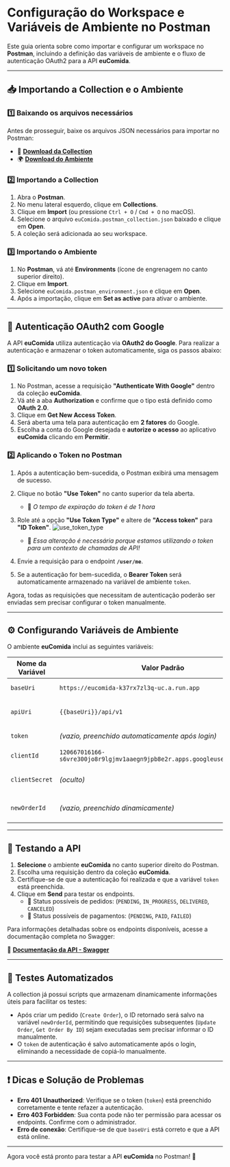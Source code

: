 # Configuração do Workspace e Variáveis de Ambiente no Postman

Este guia orienta sobre como importar e configurar um workspace no **Postman**, incluindo a definição das variáveis de ambiente e o fluxo de autenticação OAuth2 para a API **euComida**.

---

## 📥 Importando a Collection e o Ambiente

### 1️⃣ **Baixando os arquivos necessários**
Antes de prosseguir, baixe os arquivos JSON necessários para importar no Postman:

- 📄 **[Download da Collection](https://github.com/celestinofabiano/eucomida/raw/main/postman/euComida.postman_collection.json)**
- 🌍 **[Download do Ambiente](https://github.com/celestinofabiano/eucomida/raw/main/postman/euComida.postman_environment.json)**

### 2️⃣ **Importando a Collection**
1. Abra o **Postman**.
2. No menu lateral esquerdo, clique em **Collections**.
3. Clique em **Import** (ou pressione `Ctrl + O` / `Cmd + O` no macOS).
4. Selecione o arquivo `euComida.postman_collection.json` baixado e clique em **Open**.
5. A coleção será adicionada ao seu workspace.

### 3️⃣ **Importando o Ambiente**
1. No **Postman**, vá até **Environments** (ícone de engrenagem no canto superior direito).
2. Clique em **Import**.
3. Selecione `euComida.postman_environment.json` e clique em **Open**.
4. Após a importação, clique em **Set as active** para ativar o ambiente.

---

## 🔑 **Autenticação OAuth2 com Google**

A API **euComida** utiliza autenticação via **OAuth2 do Google**. Para realizar a autenticação e armazenar o token automaticamente, siga os passos abaixo:

### 1️⃣ **Solicitando um novo token**
1. No Postman, acesse a requisição **"Authenticate With Google"** dentro da coleção **euComida**.
2. Vá até a aba **Authorization** e confirme que o tipo está definido como **OAuth 2.0**.
3. Clique em **Get New Access Token**.
4. Será aberta uma tela para autenticação em **2 fatores** do Google.
5. Escolha a conta do Google desejada e **autorize o acesso** ao aplicativo **euComida** clicando em **Permitir**.

### 2️⃣ **Aplicando o Token no Postman**
1. Após a autenticação bem-sucedida, o Postman exibirá uma mensagem de sucesso.
2. Clique no botão **"Use Token"** no canto superior da tela aberta.
   - 🚨 *O tempo de expiração do token é de 1 hora*
4. Role até a opção **"Use Token Type"** e altere de **"Access token"** para **"ID Token"**.
   ![use_token_type](https://github.com/user-attachments/assets/f7eae41e-a06c-456c-89ad-e07df1ebb37e)
   
   - 🚨 *Essa alteração é necessária porque estamos utilizando o token para um contexto de chamadas de API!*
5. Envie a requisição para o endpoint **`/user/me`**.
6. Se a autenticação for bem-sucedida, o **Bearer Token** será automaticamente armazenado na variável de ambiente `token`.

Agora, todas as requisições que necessitam de autenticação poderão ser enviadas sem precisar configurar o token manualmente.

---

## ⚙️ Configurando Variáveis de Ambiente

O ambiente **euComida** inclui as seguintes variáveis:

| Nome da Variável | Valor Padrão | Descrição |
|-----------------|--------------|-----------|
| `baseUri` | `https://eucomida-k37rx7zl3q-uc.a.run.app` | URL base da API |
| `apiUri` | `{{baseUri}}/api/v1` | URL da versão 1 da API |
| `token` | *(vazio, preenchido automaticamente após login)* | Token de autenticação |
| `clientId` | `120667016166-s6vre300jo8r9lgjmv1aaegn9jpb8e2r.apps.googleusercontent.com` | ID do cliente OAuth2 |
| `clientSecret` | *(oculto)* | Segredo do cliente OAuth2 |
| `newOrderId` | *(vazio, preenchido dinamicamente)* | ID da última ordem criada |

---

## 🚀 Testando a API

1. **Selecione** o ambiente **euComida** no canto superior direito do Postman.
2. Escolha uma requisição dentro da coleção **euComida**.
3. Certifique-se de que a autenticação foi realizada e que a variável `token` está preenchida.
4. Clique em **Send** para testar os endpoints.
   - 🚨 Status possíveis de pedidos: (`PENDING`, `IN_PROGRESS`, `DELIVERED`, `CANCELED`)
   - 🚨 Status possíveis de pagamentos: (`PENDING`, `PAID`, `FAILED`)

Para informações detalhadas sobre os endpoints disponíveis, acesse a documentação completa no Swagger:

📄 **[Documentação da API - Swagger](https://eucomida-k37rx7zl3q-uc.a.run.app/swagger-ui/index.html)**

---

## 🎯 Testes Automatizados

A collection já possui scripts que armazenam dinamicamente informações úteis para facilitar os testes:

- Após criar um pedido (`Create Order`), o ID retornado será salvo na variável `newOrderId`, permitindo que requisições subsequentes (`Update Order`, `Get Order By ID`) sejam executadas sem precisar informar o ID manualmente.
- O `token` de autenticação é salvo automaticamente após o login, eliminando a necessidade de copiá-lo manualmente.

---

## ❗ Dicas e Solução de Problemas

- **Erro 401 Unauthorized**: Verifique se o token (`token`) está preenchido corretamente e tente refazer a autenticação.
- **Erro 403 Forbidden**: Sua conta pode não ter permissão para acessar os endpoints. Confirme com o administrador.
- **Erro de conexão**: Certifique-se de que `baseUri` está correto e que a API está online.

---

Agora você está pronto para testar a API **euComida** no Postman! 🚀
